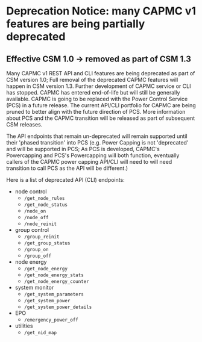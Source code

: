 # Deprecation Notice: many CAPMC v1 features are being partially deprecated
    
## Effective CSM 1.0 -> removed as part of CSM 1.3

Many CAPMC v1 REST API and CLI features are being deprecated as part of CSM version 1.0; Full removal of the deprecated CAPMC features will happen in CSM version 1.3. Further development of CAPMC service or CLI has stopped. CAPMC has entered end-of-life but will still be generally available. CAPMC is going to be replaced with the Power Control Service (PCS) in a future release.  The current API/CLI portfolio for CAPMC are being pruned to better align with the future direction of PCS. More information about PCS and the CAPMC transition will be released as part of subsequent CSM releases. 


The API endpoints that remain un-deprecated will remain supported until their 'phased transition' into PCS (e.g. Power Capping is not 'deprecated' and will be supported in PCS; As PCS is developed, CAPMC's Powercapping and PCS's Powercapping will both function, eventually callers of the CAPMC power capping API/CLI will need to will need transition to call PCS as the API will be different.)


Here is a list of deprecated API (CLI) endpoints:

* node control  
    * `/get_node_rules`
    * `/get_node_status`
    * `/node_on`
    * `/node_off`
    * `/node_reinit`
* group control
    * `/group_reinit`
    * `/get_group_status`
    * `/group_on`
    * `/group_off`
* node energy
    * `/get_node_energy`
    * `/get_node_energy_stats`
    * `/get_node_energy_counter`
* system monitor
    * `/get_system_parameters`
    * `/get_system_power`
    * `/get_system_power_details`
* EPO
    * `/emergency_power_off`  
* utilities
    * `/get_nid_map`